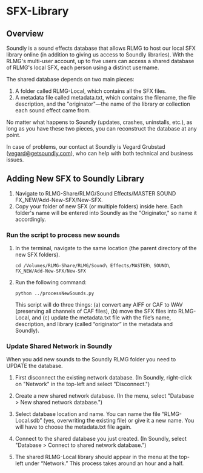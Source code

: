 # SFX-Library
## Overview
Soundly is a sound effects database that allows RLMG to host our local SFX library online (in addition to giving us access to Soundly libraries). With the RLMG's multi-user account, up to five users can access a shared database of RLMG's local SFX, each person using a distinct username. 

The shared database depends on two main pieces:

1. A folder called RLMG-Local, which contains all the SFX files.
2. A metadata file called metadata.txt, which contains the filename, the file description, and the "originator"—the name of the library or collection each sound effect came from.

No matter what happens to Soundly (updates, crashes, uninstalls, etc.), as long as you have these two pieces, you can reconstruct the database at any point.

In case of problems, our contact at Soundly is Vegard Grubstad (vegard@getsoundly.com), who can help with both technical and business issues.

## Adding New SFX to Soundly Library

1. Navigate to RLMG-Share/RLMG/Sound Effects/MASTER SOUND FX_NEW/Add-New-SFX/New-SFX.
2. Copy your folder of new SFX (or multiple folders) inside here. Each folder's name will be entered into Soundly as the "Originator," so name it accordingly.

### Run the script to process new sounds
1. In the terminal, navigate to the same location (the parent directory of the new SFX folders).

    `cd /Volumes/RLMG-Share/RLMG/Sound\ Effects/MASTER\ SOUND\ FX_NEW/Add-New-SFX/New-SFX`


2. Run the following command: 

    `python ../processNewSounds.py`

    This script will do three things: (a) convert any AIFF or CAF to WAV (preserving all channels of CAF files), (b) move the SFX files into RLMG-Local, and (c) update the metadata.txt file with the file’s name, description, and library (called “originator” in the metadata and Soundly).

### Update Shared Network in Soundly
When you add new sounds to the Soundly RLMG folder you need to UPDATE the database. 

1. First disconnect the existing network database. (In Soundly, right-click on "Network" in the top-left and select "Disconnect.")

2. Create a new shared network database. (In the menu, select "Database > New shared network database.")

3. Select database location and name. You can name the file “RLMG-Local.sdb” (yes, overwriting the existing file) or give it a new name.
You will have to choose the metadata.txt file again.

4. Connect to the shared database you just created. (In Soundly, select "Database > Connect to shared network database.")

5. The shared RLMG-Local library should appear in the menu at the top-left under “Network.” This process takes around an hour and a half.
